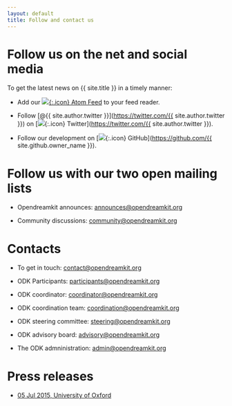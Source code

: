 ```yaml
---
layout: default
title: Follow and contact us
---
```


# Follow us on the net and social media

To get the latest news on {{ site.title }} in a timely manner:

* Add our [![](../public/feed.png){:.icon} Atom Feed](../atom.xml) to your feed reader.

* Follow [@{{ site.author.twitter }}](https://twitter.com/{{ site.author.twitter }}) on [![](../public/twitter.png){:.icon}
Twitter](https://twitter.com/{{ site.author.twitter }}).

* Follow our development on [![](../public/github.png){:.icon} GitHub](https://github.com/{{ site.github.owner_name }}).

# Follow us with our two open mailing lists

* Opendreamkit announces: [announces@opendreamkit.org](https://listes.services.cnrs.fr/wws/info/opendreamkit-announces)

* Community discussions: [community@opendreamkit.org](https://listes.services.cnrs.fr/wws/info/opendreamkit-community)

# Contacts

* To get in touch: [contact@opendreamkit.org](https://listes.services.cnrs.fr/wws/info/opendreamkit-contact)

* ODK Participants: [participants@opendreamkit.org](https://listes.services.cnrs.fr/wws/info/opendreamkit-participants)

* ODK coordinator: [coordinator@opendreamkit.org](https://listes.services.cnrs.fr/wws/info/opendreamkit-coordinator)

* ODK coordination team: [coordination@opendreamkit.org](https://listes.services.cnrs.fr/wws/info/opendreamkit-coordination_team)

* ODK steering committee: [steering@opendreamkit.org](https://listes.services.cnrs.fr/wws/info/opendreamkit-steering_committee)

* ODK advisory board: [advisory@opendreamkit.org](https://listes.services.cnrs.fr/wws/info/opendreamkit-advisory_board)

* The ODK admninistration: [admin@opendreamkit.org](https://listes.services.cnrs.fr/wws/info/opendreamkit-administration)




# Press releases

* [05 Jul 2015, University of Oxford](http://www.cs.ox.ac.uk/news/954-full.html)
